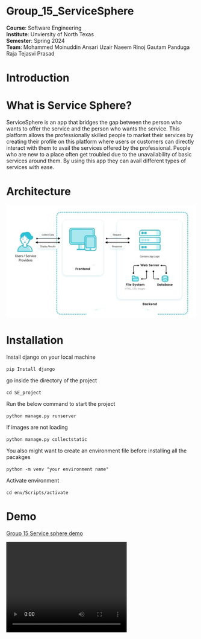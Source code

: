 # Group_15_ServiceSphere

<b>Course</b>: Software Engineering <br>
<b>Institute</b>: Unviersity of North Texas <br>
<b>Semester</b>: Spring 2024 <br>
<b>Team</b>: 
Mohammed Moinuddin Ansari
Uzair Naeem
Rinoj Gautam
Panduga Raja Tejasvi Prasad


# Introduction
# What is Service Sphere?
ServiceSphere is an app that bridges the gap between the person who wants to offer the service and the person who wants the service. This platform allows the professionally skilled people to market their services by creating their profile on this platform where users or customers can directly interact with them to avail the services offered by the professional. People who are new to a place often get troubled due to the unavailability of basic services around them. By using this app they can avail different types of services with ease.

# Architecture
![Architecture diagram](Demo/Architecture.jpg)

# Installation
Install django on your local machine

`pip Install django`

go inside the directory of the project

`cd SE_project`

Run the below command to start the project

`python manage.py runserver`

If images are not loading

`python manage.py collectstatic`

You also might want to create an environment file before installing all the pacakges

`python -m venv "your environment name"`

Activate environment

`cd env/Scripts/activate`

# Demo
[Group 15 Service sphere demo](https://drive.google.com/file/d/1DWmbAlssI51a66Ksoxoc0qwRWSD_vlXQ/preview)


<video width="320" height="240" controls>
  <source src="Demo/Demo Group 15_serviceSphere.mp4" type="video/mp4">
  Your browser does not support the video tag.
</video>




